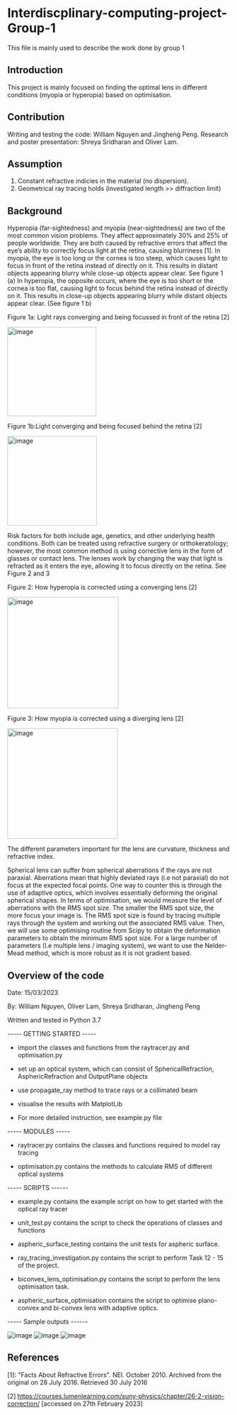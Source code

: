 # Interdiscplinary-computing-project-Group-1
This file is mainly used to describe the work done by group 1
## Introduction
This project is mainly focused on finding the optimal lens in different conditions (myopia or hyperopia) based on optimisation.

## Contribution
Writing and testing the code: William Nguyen and Jingheng Peng.
Research and poster presentation: Shreya Sridharan and Oliver Lam.

## Assumption
1. Constant refractive indicies in the material (no dispersion).
2. Geometrical ray tracing holds (investigated length >> diffraction limit) 


## Background

Hyperopia (far-sightedness) and myopia (near-sightedness) are two of the most common vision problems. They affect approximately 30% and 25% of people worldwide. They are both caused by refractive errors that affect the eye’s ability to correctly focus light at the retina, causing blurriness [1]. 
In myopia, the eye is too long or the cornea is too steep, which causes light to focus in front of the retina instead of directly on it. This results in distant objects appearing blurry while close-up objects appear clear. See figure 1 (a)
In hyperopia, the opposite occurs, where the eye is too short or the cornea is too flat, causing light to focus behind the retina instead of directly on it. This results in close-up objects appearing blurry while distant objects appear clear. (See figure 1 b)

Figure 1a: Light rays converging and being focussed in front of the retina [2]

<img width="201" alt="image" src="https://user-images.githubusercontent.com/124576025/224732571-17949069-9340-4fe8-9e60-039f44c63863.png">

Figure 1b:Light converging and being focused behind the retina [2]

<img width="202" alt="image" src="https://user-images.githubusercontent.com/124576025/224732044-551e80df-1fa1-4161-bc7a-ce438433c88e.png">


Risk factors for both include age, genetics, and other underlying health conditions. Both can be treated using refractive surgery or orthokeratology; however, the most common method is using corrective lens in the form of glasses or contact lens. The lenses work by changing the way that light is refracted as it enters the eye, allowing it to focus directly on the retina. See Figure 2 and 3

Figure 2: How hyperopia is corrected using a converging lens [2]

 <img width="251" alt="image" src="https://user-images.githubusercontent.com/124576025/224732127-ebd3fc2a-5814-4ab2-95bb-eda8056f6b09.png">

Figure 3: How myopia is corrected using a diverging lens [2]

<img width="249" alt="image" src="https://user-images.githubusercontent.com/124576025/224732185-53668852-ffb2-4165-be48-e9af74688d53.png">

The different parameters important for the lens are curvature, thickness and refractive index. 

Spherical lens can suffer from spherical aberrations if the rays are not paraxial. Aberrations mean that highly deviated rays (i.e not paraxial) do not focus at the expected focal points. One way to counter this is through the use of adaptive optics, which involves essentially deforming the original spherical shapes. In terms of optimisation, we would measure the level of aberrations with the RMS spot size. The smaller the RMS spot size, the more focus your image is. The RMS spot size is found by tracing multiple rays through the system and working out the associated RMS value. Then, we will use some optimising routine from Scipy to obtain the deformation parameters to obtain the minimum RMS spot size. For a large number of parameters (I.e multiple lens / imaging system), we want to use the Nelder-Mead method, which is more robust as it is not gradient based. 



## Overview of the code

Date: 15/03/2023

By: William Nguyen, Oliver Lam, Shreya Sridharan, Jingheng Peng


Written and tested in Python 3.7

----- GETTING STARTED -----

- import the classes and functions from the raytracer.py and optimisation.py

- set up an optical system, which can consist of SphericalRefraction, AsphericRefraction and OutputPlane objects 

- use propagate_ray method to trace rays or a collimated beam

- visualise the results with MatplotLib 

- For more detailed instruction, see example.py file 


----- MODULES -----

- raytracer.py contains the classes and functions required to model ray tracing

- optimisation.py contains the methods to calculate RMS of different optical systems  


----- SCRIPTS ------

- example.py contains the example script on how to get started with the optical ray tracer

- unit_test.py contains the script to check the operations of classes and functions

- aspheric_surface_testing contains the unit tests for aspheric surface. 

- ray_tracing_investigation.py contains the script to perform Task 12 - 15 of the project.

- biconvex_lens_optimisation.py contains the script to perform the lens optimisation task. 

- aspheric_surface_optimisation contains the script to optimise plano-convex and bi-convex lens with adaptive optics. 

----- Sample outputs ------

![image](https://user-images.githubusercontent.com/108578700/219814286-fde14aa4-b052-422d-815a-0b13db0174c9.png)
![image](https://user-images.githubusercontent.com/108578700/219814376-fd9c6e48-d803-4039-8b86-1ca779cd57b5.png)
![image](https://user-images.githubusercontent.com/108578700/219814409-d29f64f4-7025-4257-bdd6-0b04eeb177af.png)



## References

[1]: "Facts About Refractive Errors". NEI. October 2010. Archived from the original on 28 July 2016. Retrieved 30 July 2016 

[2] https://courses.lumenlearning.com/suny-physics/chapter/26-2-vision-correction/ [accessed on 27th February 2023] 
